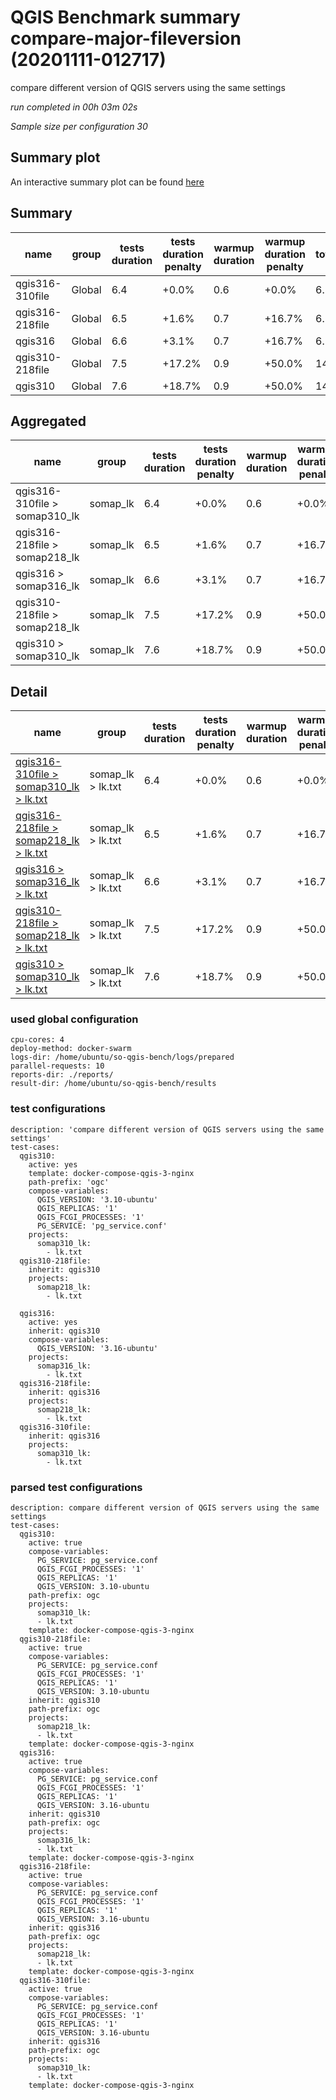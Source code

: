 # QGIS Benchmark summary compare-major-fileversion (20201111-012717)


compare different version of QGIS servers using the same settings

_run completed in 00h 03m 02s_

_Sample size per configuration 30_
## Summary plot
An interactive summary plot can be found [here](report_compare-major-fileversion_20201111-012717_plot.html)

## Summary
| name            | group   |   tests duration | tests duration penalty   |   warmup duration | warmup duration penalty   |   totalResTime | totalResTime penalty   |   medianResTime | medianResTime penalty   |   minResTime |   maxResTime |   responseSizeMB |   sampleCount |   errorCount |   memMaxMB |   memAvgMB |   memMinMB |   cpuMax% |   cpuAvg% |   cpuMin% |   errorPct |
|-----------------|---------|------------------|--------------------------|-------------------|---------------------------|----------------|------------------------|-----------------|-------------------------|--------------|--------------|------------------|---------------|--------------|------------|------------|------------|-----------|-----------|-----------|------------|
| qgis316-310file | Global  |              6.4 | +0.0%                    |               0.6 | +0.0%                     |            6.5 | +5.1%                  |           220.5 | +2.6%                   |          128 |          313 |              0.8 |            30 |            0 |     -inf   |      nan   |      inf   |    -inf   |     nan   |     inf   |          0 |
| qgis316-218file | Global  |              6.5 | +1.6%                    |               0.7 | +16.7%                    |            6.2 | +0.0%                  |           215   | +0.0%                   |          116 |          299 |              0.8 |            30 |            0 |     2922.5 |     2904.6 |     2886.7 |      30.7 |      19.2 |       7.7 |          0 |
| qgis316         | Global  |              6.6 | +3.1%                    |               0.7 | +16.7%                    |            6.7 | +7.6%                  |           219.5 | +2.1%                   |          142 |          319 |              0.8 |            30 |            0 |     -inf   |      nan   |      inf   |    -inf   |     nan   |     inf   |          0 |
| qgis310-218file | Global  |              7.5 | +17.2%                   |               0.9 | +50.0%                    |           14.4 | +132.2%                |           520   | +141.9%                 |          232 |          669 |              0.8 |            30 |            0 |     2842.6 |     2842.6 |     2842.6 |       7.8 |       7.8 |       7.8 |          0 |
| qgis310         | Global  |              7.6 | +18.7%                   |               0.9 | +50.0%                    |           14.8 | +138.4%                |           538   | +150.2%                 |          238 |          668 |              0.8 |            30 |            0 |     2846.2 |     2836.4 |     2817.1 |      28.3 |      14.3 |       0.2 |          0 |

## Aggregated
| name                          | group    |   tests duration | tests duration penalty   |   warmup duration | warmup duration penalty   |   totalResTime | totalResTime penalty   |   medianResTime | medianResTime penalty   |   minResTime |   maxResTime |   responseSizeMB |   sampleCount |   errorCount |   memMaxMB |   memAvgMB |   memMinMB |   cpuMax% |   cpuAvg% |   cpuMin% |   errorPct |
|-------------------------------|----------|------------------|--------------------------|-------------------|---------------------------|----------------|------------------------|-----------------|-------------------------|--------------|--------------|------------------|---------------|--------------|------------|------------|------------|-----------|-----------|-----------|------------|
| qgis316-310file > somap310_lk | somap_lk |              6.4 | +0.0%                    |               0.6 | +0.0%                     |            6.5 | +5.1%                  |           220.5 | +2.6%                   |          128 |          313 |              0.8 |            30 |            0 |     -inf   |      nan   |      inf   |    -inf   |     nan   |     inf   |          0 |
| qgis316-218file > somap218_lk | somap_lk |              6.5 | +1.6%                    |               0.7 | +16.7%                    |            6.2 | +0.0%                  |           215   | +0.0%                   |          116 |          299 |              0.8 |            30 |            0 |     2922.5 |     2904.6 |     2886.7 |      30.7 |      19.2 |       7.7 |          0 |
| qgis316 > somap316_lk         | somap_lk |              6.6 | +3.1%                    |               0.7 | +16.7%                    |            6.7 | +7.6%                  |           219.5 | +2.1%                   |          142 |          319 |              0.8 |            30 |            0 |     -inf   |      nan   |      inf   |    -inf   |     nan   |     inf   |          0 |
| qgis310-218file > somap218_lk | somap_lk |              7.5 | +17.2%                   |               0.9 | +50.0%                    |           14.4 | +132.2%                |           520   | +141.9%                 |          232 |          669 |              0.8 |            30 |            0 |     2842.6 |     2842.6 |     2842.6 |       7.8 |       7.8 |       7.8 |          0 |
| qgis310 > somap310_lk         | somap_lk |              7.6 | +18.7%                   |               0.9 | +50.0%                    |           14.8 | +138.4%                |           538   | +150.2%                 |          238 |          668 |              0.8 |            30 |            0 |     2846.2 |     2836.4 |     2817.1 |      28.3 |      14.3 |       0.2 |          0 |

## Detail
| name                                                                                                                                                           | group             |   tests duration | tests duration penalty   |   warmup duration | warmup duration penalty   |   totalResTime | totalResTime penalty   |   medianResTime | medianResTime penalty   |   sampleCount |   errorCount |   errorPct |   meanResTime |   minResTime |   maxResTime |   pct1ResTime |   pct2ResTime |   pct3ResTime |   throughput |   receivedKBytesPerSec |   sentKBytesPerSec |   responseSizeMB |   memMaxMB |   memAvgMB |   memMinMB |   cpuMax% |   cpuAvg% |   cpuMin% |
|----------------------------------------------------------------------------------------------------------------------------------------------------------------|-------------------|------------------|--------------------------|-------------------|---------------------------|----------------|------------------------|-----------------|-------------------------|---------------|--------------|------------|---------------|--------------|--------------|---------------|---------------|---------------|--------------|------------------------|--------------------|------------------|------------|------------|------------|-----------|-----------|-----------|
| [qgis316-310file > somap310_lk > lk.txt](../results/details/compare-major-fileversion/20201111-012717/qgis316-310file/somap310_lk/lk.txt/dashboard/index.html) | somap_lk > lk.txt |              6.4 | +0.0%                    |               0.6 | +0.0%                     |            6.5 | +5.1%                  |           220.5 | +2.6%                   |            30 |            0 |          0 |       217.6   |          128 |          313 |         285.1 |        303.1  |           313 |      26.7142 |                723.987 |           10.8978  |              0.8 |      nan   |      nan   |      nan   |     nan   |     nan   |     nan   |
| [qgis316-218file > somap218_lk > lk.txt](../results/details/compare-major-fileversion/20201111-012717/qgis316-218file/somap218_lk/lk.txt/dashboard/index.html) | somap_lk > lk.txt |              6.5 | +1.6%                    |               0.7 | +16.7%                    |            6.2 | +0.0%                  |           215   | +0.0%                   |            30 |            0 |          0 |       207.033 |          116 |          299 |         271.6 |        292.4  |           299 |      27.7521 |                752.116 |           11.3213  |              0.8 |     2922.5 |     2904.6 |     2886.7 |      30.7 |      19.2 |       7.7 |
| [qgis316 > somap316_lk > lk.txt](../results/details/compare-major-fileversion/20201111-012717/qgis316/somap316_lk/lk.txt/dashboard/index.html)                 | somap_lk > lk.txt |              6.6 | +3.1%                    |               0.7 | +16.7%                    |            6.7 | +7.6%                  |           219.5 | +2.1%                   |            30 |            0 |          0 |       222.767 |          142 |          319 |         298.6 |        314.05 |           319 |      26.4085 |                715.702 |           10.7731  |              0.8 |      nan   |      nan   |      nan   |     nan   |     nan   |     nan   |
| [qgis310-218file > somap218_lk > lk.txt](../results/details/compare-major-fileversion/20201111-012717/qgis310-218file/somap218_lk/lk.txt/dashboard/index.html) | somap_lk > lk.txt |              7.5 | +17.2%                   |               0.9 | +50.0%                    |           14.4 | +132.2%                |           520   | +141.9%                 |            30 |            0 |          0 |       480.767 |          232 |          669 |         639.5 |        660.2  |           669 |      14.437  |                391.288 |            5.88945 |              0.8 |     2842.6 |     2842.6 |     2842.6 |       7.8 |       7.8 |       7.8 |
| [qgis310 > somap310_lk > lk.txt](../results/details/compare-major-fileversion/20201111-012717/qgis310/somap310_lk/lk.txt/dashboard/index.html)                 | somap_lk > lk.txt |              7.6 | +18.7%                   |               0.9 | +50.0%                    |           14.8 | +138.4%                |           538   | +150.2%                 |            30 |            0 |          0 |       493.6   |          238 |          668 |         642.8 |        661.4  |           668 |      14.3198 |                388.113 |            5.84166 |              0.8 |     2846.2 |     2836.4 |     2817.1 |      28.3 |      14.3 |       0.2 |

### used global configuration

```
cpu-cores: 4
deploy-method: docker-swarm
logs-dir: /home/ubuntu/so-qgis-bench/logs/prepared
parallel-requests: 10
reports-dir: ./reports/
result-dir: /home/ubuntu/so-qgis-bench/results

```
### test configurations

```
description: 'compare different version of QGIS servers using the same settings'
test-cases:
  qgis310:
    active: yes
    template: docker-compose-qgis-3-nginx
    path-prefix: 'ogc'
    compose-variables:
      QGIS_VERSION: '3.10-ubuntu'
      QGIS_REPLICAS: '1'
      QGIS_FCGI_PROCESSES: '1'
      PG_SERVICE: 'pg_service.conf'
    projects:
      somap310_lk:
        - lk.txt
  qgis310-218file:
    inherit: qgis310
    projects:
      somap218_lk:
        - lk.txt

  qgis316:
    active: yes
    inherit: qgis310
    compose-variables:
      QGIS_VERSION: '3.16-ubuntu'
    projects:
      somap316_lk:
        - lk.txt
  qgis316-218file:
    inherit: qgis316
    projects:
      somap218_lk:
        - lk.txt
  qgis316-310file:
    inherit: qgis316
    projects:
      somap310_lk:
        - lk.txt

```
### parsed test configurations

```
description: compare different version of QGIS servers using the same settings
test-cases:
  qgis310:
    active: true
    compose-variables:
      PG_SERVICE: pg_service.conf
      QGIS_FCGI_PROCESSES: '1'
      QGIS_REPLICAS: '1'
      QGIS_VERSION: 3.10-ubuntu
    path-prefix: ogc
    projects:
      somap310_lk:
      - lk.txt
    template: docker-compose-qgis-3-nginx
  qgis310-218file:
    active: true
    compose-variables:
      PG_SERVICE: pg_service.conf
      QGIS_FCGI_PROCESSES: '1'
      QGIS_REPLICAS: '1'
      QGIS_VERSION: 3.10-ubuntu
    inherit: qgis310
    path-prefix: ogc
    projects:
      somap218_lk:
      - lk.txt
    template: docker-compose-qgis-3-nginx
  qgis316:
    active: true
    compose-variables:
      PG_SERVICE: pg_service.conf
      QGIS_FCGI_PROCESSES: '1'
      QGIS_REPLICAS: '1'
      QGIS_VERSION: 3.16-ubuntu
    inherit: qgis310
    path-prefix: ogc
    projects:
      somap316_lk:
      - lk.txt
    template: docker-compose-qgis-3-nginx
  qgis316-218file:
    active: true
    compose-variables:
      PG_SERVICE: pg_service.conf
      QGIS_FCGI_PROCESSES: '1'
      QGIS_REPLICAS: '1'
      QGIS_VERSION: 3.16-ubuntu
    inherit: qgis316
    path-prefix: ogc
    projects:
      somap218_lk:
      - lk.txt
    template: docker-compose-qgis-3-nginx
  qgis316-310file:
    active: true
    compose-variables:
      PG_SERVICE: pg_service.conf
      QGIS_FCGI_PROCESSES: '1'
      QGIS_REPLICAS: '1'
      QGIS_VERSION: 3.16-ubuntu
    inherit: qgis316
    path-prefix: ogc
    projects:
      somap310_lk:
      - lk.txt
    template: docker-compose-qgis-3-nginx

```